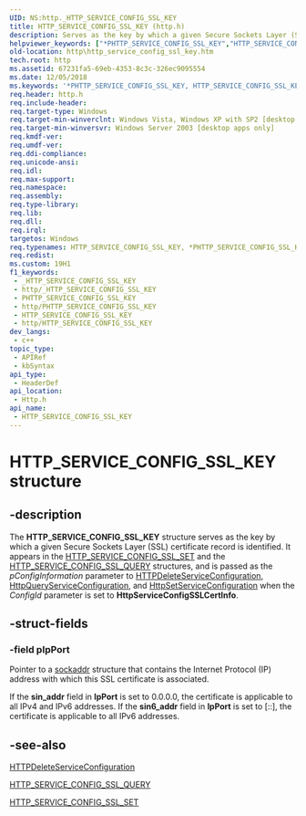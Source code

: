 ```yaml
---
UID: NS:http._HTTP_SERVICE_CONFIG_SSL_KEY
title: HTTP_SERVICE_CONFIG_SSL_KEY (http.h)
description: Serves as the key by which a given Secure Sockets Layer (SSL) certificate record is identified.
helpviewer_keywords: ["*PHTTP_SERVICE_CONFIG_SSL_KEY","HTTP_SERVICE_CONFIG_SSL_KEY","HTTP_SERVICE_CONFIG_SSL_KEY structure [HTTP]","PHTTP_SERVICE_CONFIG_SSL_KEY","PHTTP_SERVICE_CONFIG_SSL_KEY structure pointer [HTTP]","_http_http_service_config_ssl_key","http.http_service_config_ssl_key","http/HTTP_SERVICE_CONFIG_SSL_KEY","http/PHTTP_SERVICE_CONFIG_SSL_KEY"]
old-location: http\http_service_config_ssl_key.htm
tech.root: http
ms.assetid: 67231fa5-69eb-4353-8c3c-326ec9095554
ms.date: 12/05/2018
ms.keywords: '*PHTTP_SERVICE_CONFIG_SSL_KEY, HTTP_SERVICE_CONFIG_SSL_KEY, HTTP_SERVICE_CONFIG_SSL_KEY structure [HTTP], PHTTP_SERVICE_CONFIG_SSL_KEY, PHTTP_SERVICE_CONFIG_SSL_KEY structure pointer [HTTP], _http_http_service_config_ssl_key, http.http_service_config_ssl_key, http/HTTP_SERVICE_CONFIG_SSL_KEY, http/PHTTP_SERVICE_CONFIG_SSL_KEY'
req.header: http.h
req.include-header: 
req.target-type: Windows
req.target-min-winverclnt: Windows Vista, Windows XP with SP2 [desktop apps only]
req.target-min-winversvr: Windows Server 2003 [desktop apps only]
req.kmdf-ver: 
req.umdf-ver: 
req.ddi-compliance: 
req.unicode-ansi: 
req.idl: 
req.max-support: 
req.namespace: 
req.assembly: 
req.type-library: 
req.lib: 
req.dll: 
req.irql: 
targetos: Windows
req.typenames: HTTP_SERVICE_CONFIG_SSL_KEY, *PHTTP_SERVICE_CONFIG_SSL_KEY
req.redist: 
ms.custom: 19H1
f1_keywords:
 - _HTTP_SERVICE_CONFIG_SSL_KEY
 - http/_HTTP_SERVICE_CONFIG_SSL_KEY
 - PHTTP_SERVICE_CONFIG_SSL_KEY
 - http/PHTTP_SERVICE_CONFIG_SSL_KEY
 - HTTP_SERVICE_CONFIG_SSL_KEY
 - http/HTTP_SERVICE_CONFIG_SSL_KEY
dev_langs:
 - c++
topic_type:
 - APIRef
 - kbSyntax
api_type:
 - HeaderDef
api_location:
 - Http.h
api_name:
 - HTTP_SERVICE_CONFIG_SSL_KEY
---
```


# HTTP_SERVICE_CONFIG_SSL_KEY structure


## -description

The 
<b>HTTP_SERVICE_CONFIG_SSL_KEY</b> structure serves as the key by which a given Secure Sockets Layer (SSL) certificate record is identified. It appears in the 
<a href="/windows/desktop/api/http/ns-http-http_service_config_ssl_set">HTTP_SERVICE_CONFIG_SSL_SET</a> and the 
<a href="/windows/desktop/api/http/ns-http-http_service_config_ssl_query">HTTP_SERVICE_CONFIG_SSL_QUERY</a> structures, and is passed as the <i>pConfigInformation</i> parameter to 
<a href="/windows/desktop/api/http/nf-http-httpdeleteserviceconfiguration">HTTPDeleteServiceConfiguration</a>, 
<a href="/windows/desktop/api/http/nf-http-httpqueryserviceconfiguration">HttpQueryServiceConfiguration</a>, and 
<a href="/windows/desktop/api/http/nf-http-httpsetserviceconfiguration">HttpSetServiceConfiguration</a> when the <i>ConfigId</i> parameter is set to <b>HttpServiceConfigSSLCertInfo</b>.

## -struct-fields

### -field pIpPort

Pointer to a <a href="/windows/desktop/WinSock/sockaddr-2">sockaddr</a> structure that contains the Internet Protocol (IP) address with which this SSL certificate is associated.

If the <b>sin_addr</b> field in <b>IpPort</b> is set to 0.0.0.0, the certificate is applicable to all IPv4 and IPv6 addresses.
   If the <b>sin6_addr</b> field in <b>IpPort</b> is set to [::], the certificate is applicable to all IPv6 addresses.

## -see-also

<a href="/windows/desktop/api/http/nf-http-httpdeleteserviceconfiguration">HTTPDeleteServiceConfiguration</a>



<a href="/windows/desktop/api/http/ns-http-http_service_config_ssl_query">HTTP_SERVICE_CONFIG_SSL_QUERY</a>



<a href="/windows/desktop/api/http/ns-http-http_service_config_ssl_set">HTTP_SERVICE_CONFIG_SSL_SET</a>